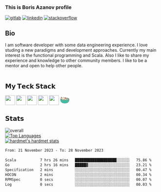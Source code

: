 ### This is Boris Azanov profile

[![gitlab](https://img.shields.io/badge/-@hardmet-%23181717?style=flat-square&logo=gitlab)](https://gitlab.com/hardmet)
[![linkedin](https://img.shields.io/badge/-@borisazanov-%23000000?style=flat-square&logo=linkedin)](https://www.linkedin.com/in/borisazanov)
[![stackoverflow](https://img.shields.io/badge/-@BorisAzanov-%23000000?style=flat-square&logo=stackoverflow)](https://stackoverflow.com/users/6770614/boris-azanov)
<br/>

## Bio
I am software developer with some data engineering experience. I love studing a new paradigms and development approaches. 
Currently my main interest is the functional programming and Scala. Also I like to share my experience and knowledge to other community members. I like to be a mentor and open to help other people.
<br/>
<br/>

## 𝗠𝘆 𝗧𝗲𝗰𝗸 𝗦𝘁𝗮𝗰𝗸

<img height="32" width="32" src="https://unpkg.com/simple-icons@v5/icons/scala.svg"/>  <img height="32" width="32" src="https://unpkg.com/simple-icons@v5/icons/java.svg"/>  <img height="32" width="32" src="https://unpkg.com/simple-icons@v5/icons/python.svg"/>  <img height="32" width="32" src="https://typelevel.org/img/logo-twitter.png"/> <img height="32" width="32" src="https://cdn.rawgit.com/tpolecat/doobie/series/0.5.x/doobie_logo.svg"/>  <img height="32" width="32" src="https://github.com/tofu-tf/tofu/blob/master/logos/tofu-logo.png"/>

## 𝗦𝘁𝗮𝘁𝘀


![overall](https://github-readme-stats.vercel.app/api?username=hardmet&show_icons=true&theme=tokyonight)
<br/>
[![Top Languages](https://github-readme-stats.vercel.app/api/top-langs/?username=hardmet&layout=compact&theme=tokyonight)](https://github.com/anuraghazra/github-readme-stats)
<br/>
[![hardmet's hardmet stats](https://github-readme-stats.vercel.app/api/wakatime?username=hardmet&layout=compact&theme=tokyonight)](https://github.com/anuraghazra/github-readme-stats)
<!--START_SECTION:waka-->

```text
From: 21 November 2023 - To: 28 November 2023

Scala           7 hrs 26 mins   ███████████████████░░░░░░   75.86 %
Go              2 hrs 16 mins   █████▓░░░░░░░░░░░░░░░░░░░   23.21 %
Specification   2 mins          ░░░░░░░░░░░░░░░░░░░░░░░░░   00.47 %
HOCON           2 mins          ░░░░░░░░░░░░░░░░░░░░░░░░░   00.34 %
RPMSpec         0 secs          ░░░░░░░░░░░░░░░░░░░░░░░░░   00.07 %
Log             0 secs          ░░░░░░░░░░░░░░░░░░░░░░░░░   00.03 %
```

<!--END_SECTION:waka-->
